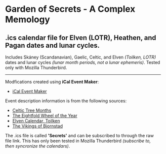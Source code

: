 # Garden of Secrets - A Complex Memology
## .ics calendar file for Elven (LOTR), Heathen, and Pagan dates and lunar cycles.
Includes Skáney (Scandanavian), Gaelic, Celtic, and Elven *(Toilken, LOTR)* dates and lunar cycles *(lunar month periods, not a lunar ephemeris)*. Tested only with Mozilla Thunderbird.

---

Modfications created using **iCal Event Maker**:
- [iCal Event Maker](https://ical.marudot.com/)

Event description information is from the following sources:
- [Celtic Tree Months](https://www.learnreligions.com/celtic-tree-months-2562403)
- [The Eightfold Wheel of the Year](https://druidry.org/druid-way/teaching-and-practice/druid-festivals/the-eightfold-wheel-of-the-year)
- [Elven Calendar, Toilken](https://elvenspirituality.wordpress.com/calendar/)
- [The Vikings of Bjornstad](http://www.vikingsofbjornstad.com/Viking_Calendar.shtm)

The .ics file is called **'Secrets'** and can be subscribed to through the raw file link. This has only been tested in Mozilla Thunderbird *(subscribe to, then syncronize the calendars)*.
